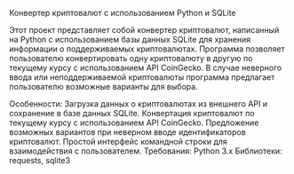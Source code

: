 Конвертер криптовалют с использованием Python и SQLite

Этот проект представляет собой конвертер криптовалют, написанный на Python с использованием базы данных SQLite для хранения информации о поддерживаемых криптовалютах. Программа позволяет пользователю конвертировать одну криптовалюту в другую по текущему курсу с использованием API CoinGecko. В случае неверного ввода или неподдерживаемой криптовалюты программа предлагает пользователю возможные варианты для выбора.

Особенности: Загрузка данных о криптовалютах из внешнего API и сохранение в базе данных SQLite. Конвертация криптовалют по текущему курсу с использованием API CoinGecko. Предложение возможных вариантов при неверном вводе идентификаторов криптовалют. Простой интерфейс командной строки для взаимодействия с пользователем. Требования: Python 3.x Библиотеки: requests, sqlite3